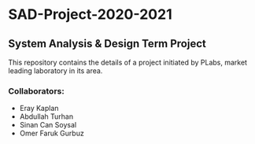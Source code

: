 # SAD-Project-2020-2021
## System Analysis & Design Term Project
This repository contains the details of a project initiated by PLabs, market leading laboratory in its area.

### Collaborators:
* Eray Kaplan
* Abdullah Turhan
* Sinan Can Soysal
* Omer Faruk Gurbuz





